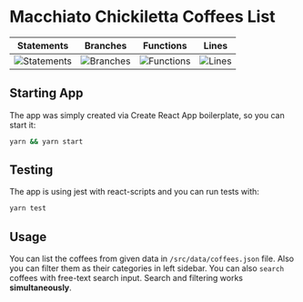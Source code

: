 # Macchiato Chickiletta Coffees List

| Statements                                                                    | Branches                                                                  | Functions                                                                   | Lines                                                               |
| ----------------------------------------------------------------------------- | ------------------------------------------------------------------------- | --------------------------------------------------------------------------- | ------------------------------------------------------------------- |
| ![Statements](https://img.shields.io/badge/statements-100%25-brightgreen.svg) | ![Branches](https://img.shields.io/badge/branches-100%25-brightgreen.svg) | ![Functions](https://img.shields.io/badge/functions-100%25-brightgreen.svg) | ![Lines](https://img.shields.io/badge/lines-100%25-brightgreen.svg) |

## Starting App

The app was simply created via Create React App boilerplate, so you can start it:

```sh
yarn && yarn start
```

## Testing

The app is using jest with react-scripts and you can run tests with:

```sh
yarn test
```

## Usage

You can list the coffees from given data in `/src/data/coffees.json` file. Also you can filter them as their categories in left sidebar. You can also `search` coffees with free-text search input. Search and filtering works **simultaneously**.
